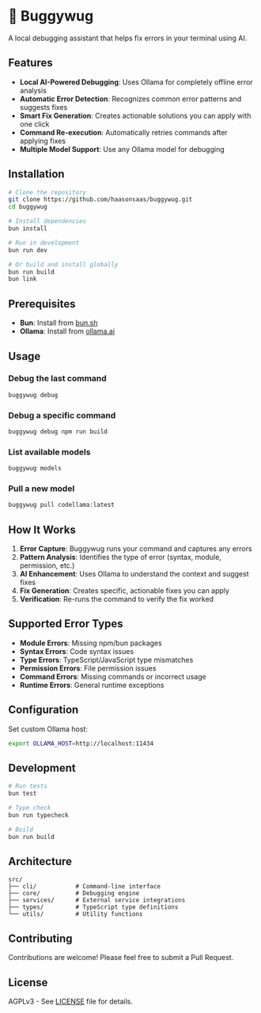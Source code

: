 # 🐛 Buggywug

A local debugging assistant that helps fix errors in your terminal using AI.

## Features

- **Local AI-Powered Debugging**: Uses Ollama for completely offline error analysis
- **Automatic Error Detection**: Recognizes common error patterns and suggests fixes
- **Smart Fix Generation**: Creates actionable solutions you can apply with one click
- **Command Re-execution**: Automatically retries commands after applying fixes
- **Multiple Model Support**: Use any Ollama model for debugging

## Installation

```bash
# Clone the repository
git clone https://github.com/haasonsaas/buggywug.git
cd buggywug

# Install dependencies
bun install

# Run in development
bun run dev

# Or build and install globally
bun run build
bun link
```

## Prerequisites

- **Bun**: Install from [bun.sh](https://bun.sh)
- **Ollama**: Install from [ollama.ai](https://ollama.ai)

## Usage

### Debug the last command
```bash
buggywug debug
```

### Debug a specific command
```bash
buggywug debug npm run build
```

### List available models
```bash
buggywug models
```

### Pull a new model
```bash
buggywug pull codellama:latest
```

## How It Works

1. **Error Capture**: Buggywug runs your command and captures any errors
2. **Pattern Analysis**: Identifies the type of error (syntax, module, permission, etc.)
3. **AI Enhancement**: Uses Ollama to understand the context and suggest fixes
4. **Fix Generation**: Creates specific, actionable fixes you can apply
5. **Verification**: Re-runs the command to verify the fix worked

## Supported Error Types

- **Module Errors**: Missing npm/bun packages
- **Syntax Errors**: Code syntax issues
- **Type Errors**: TypeScript/JavaScript type mismatches  
- **Permission Errors**: File permission issues
- **Command Errors**: Missing commands or incorrect usage
- **Runtime Errors**: General runtime exceptions

## Configuration

Set custom Ollama host:
```bash
export OLLAMA_HOST=http://localhost:11434
```

## Development

```bash
# Run tests
bun test

# Type check
bun run typecheck

# Build
bun run build
```

## Architecture

```
src/
├── cli/           # Command-line interface
├── core/          # Debugging engine
├── services/      # External service integrations
├── types/         # TypeScript type definitions
└── utils/         # Utility functions
```

## Contributing

Contributions are welcome! Please feel free to submit a Pull Request.

## License

AGPLv3 - See [LICENSE](LICENSE) file for details.